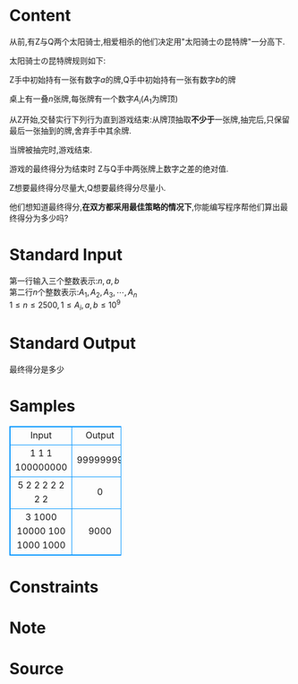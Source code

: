 
# Content

从前,有Z与Q两个太阳骑士,相爱相杀的他们决定用"太阳骑士の昆特牌"一分高下.

太阳骑士の昆特牌规则如下:

Z手中初始持有一张有数字$a$的牌,Q手中初始持有一张有数字$b$的牌

桌上有一叠$n$张牌,每张牌有一个数字$A_i$($A_1$为牌顶)

从Z开始,交替实行下列行为直到游戏结束:从牌顶抽取**不少于**一张牌,抽完后,只保留最后一张抽到的牌,舍弃手中其余牌.

当牌被抽完时,游戏结束.

游戏的最终得分为结束时 Z与Q手中两张牌上数字之差的绝对值.

Z想要最终得分尽量大,Q想要最终得分尽量小.

他们想知道最终得分,**在双方都采用最佳策略的情况下**,你能编写程序帮他们算出最终得分为多少吗?

# Standard Input

第一行输入三个整数表示:$n,a,b$  
第二行$n$个整数表示:$A_1,A_2,A_3,\cdots,A_n$  
$1\leq n\leq 2500,1\leq A_i,a,b \leq 10^9$

# Standard Output

最终得分是多少

# Samples

<style>
        table,table tr th, table tr td { border:1px solid #0094ff; }
        table { width: 200px; min-height: 25px; line-height: 25px; text-align: center; border-collapse: collapse;}   
    </style>
<table>
	<tr>
		<td>Input</td>
		<td>Output</td>
	</tr>
<tr><td>1 1 1
100000000</td><td>99999999</td></tr><tr><td>5 2 2
2 2 2 2 2</td><td>0</td></tr><tr><td>3 1000 10000
100 1000 1000</td><td>9000</td></tr></table>


# Constraints



# Note



# Source


